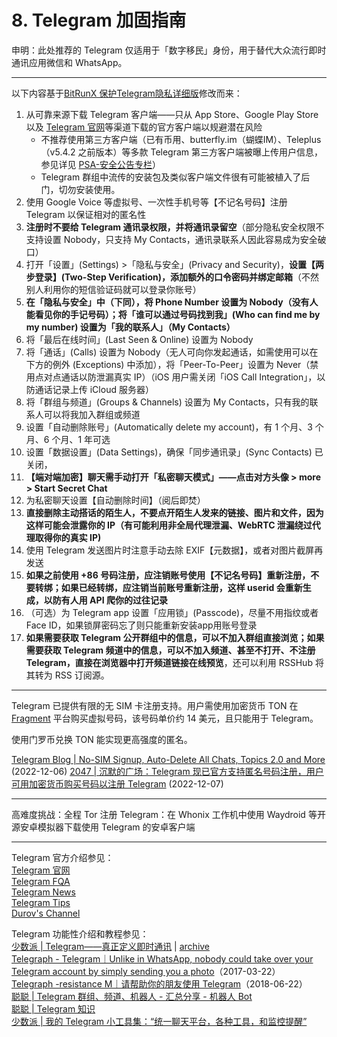 # 8. Telegram 加固指南

申明：此处推荐的 Telegram 仅适用于「数字移民」身份，用于替代大众流行即时通讯应用微信和 WhatsApp。

---

以下内容基于[BitRunX 保护Telegram隐私详细版](https://nitter.net/BitRunX/status/1597241595451277312)修改而来：

1. 从可靠来源下载 Telegram 客户端——只从 App Store、Google Play Store 以及 [Telegram 官网](https://telegram.org/)等渠道下载的官方客户端以规避潜在风险
	- 不推荐使用第三方客户端（已有币用、butterfly.im（蝴蝶IM）、Teleplus（v5.4.2 之前版本）等多款 Telegram 第三方客户端被曝上传用户信息，参见详见 [PSA-安全公告专栏](https://t.me/TGCNPSA)）
	- Telegram 群组中流传的安装包及类似客户端文件很有可能被植入了后门，切勿安装使用。
2. 使用 Google Voice 等虚拟号、一次性手机号等【不记名号码】注册 Telegram 以保证相对的匿名性
3. **注册时不要给 Telegram 通讯录权限，并将通讯录留空**（部分隐私安全权限不支持设置 Nobody，只支持 My Contacts，通讯录联系人因此容易成为安全破口）
4. 打开「设置」(Settings) >「隐私与安全」(Privacy and Security)，**设置【两步登录】(Two-Step Verification)，添加额外的口令密码并绑定邮箱**（不然别人利用你的短信验证码就可以登录你账号）  
5. **在「隐私与安全」中（下同），将 Phone Number 设置为 Nobody（没有人能看见你的手记号码）；将「谁可以通过号码找到我」(Who can find me by my number)  设置为「我的联系人」（My Contacts）**
6. 将「最后在线时间」(Last Seen & Online) 设置为 Nobody
7. 将「通话」(Calls) 设置为 Nobody（无人可向你发起通话，如需使用可以在下方的例外 (Exceptions) 中添加），将「Peer-To-Peer」设置为 Never（禁用点对点通话以防泄漏真实 IP）（iOS 用户需关闭「iOS Call Integration」，以防通话记录上传 iCloud 服务器）
8. 将「群组与频道」(Groups & Channels) 设置为 My Contacts，只有我的联系人可以将我加入群组或频道
9. 设置「自动删除账号」(Automatically delete my account)，有 1 个月、3 个月、6 个月、1 年可选
10. 设置「数据设置」(Data Settings)，确保「同步通讯录」(Sync Contacts) 已关闭，
11. **【端对端加密】聊天需手动打开「私密聊天模式」——点击对方头像 > more > Start Secret Chat**
12. 为私密聊天设置【自动删除时间】（阅后即焚）
13. **直接删除主动搭话的陌生人，不要点开陌生人发来的链接、图片和文件，因为这样可能会泄露你的 IP（有可能利用非全局代理泄漏、WebRTC 泄漏绕过代理取得你的真实 IP)**
14. 使用 Telegram 发送图片时注意手动去除 EXIF【元数据】，或者对图片截屏再发送
15. **如果之前使用 +86 号码注册，应注销账号使用【不记名号码】重新注册，不要转绑；如果已经转绑，应注销当前账号重新注册，这样 userid 会重新生成，以防有人用 API 爬你的过往记录**
16. （可选）为 Telegram app 设置「应用锁」(Passcode)，尽量不用指纹或者 Face ID，如果锁屏密码忘了则只能重新安装app用账号登录  
17. **如果需要获取 Telegram 公开群组中的信息，可以不加入群组直接浏览；如果需要获取 Telegram 频道中的信息，可以不加入频道、甚至不打开、不注册 Telegram，直接在浏览器中打开频道链接在线预览**，还可以利用 RSSHub 将其转为 RSS 订阅源。

---

Telegram 已提供有限的无 SIM 卡注册支持。用户需使用加密货币 TON 在 [Fragment](https://fragment.com/numbers) 平台购买虚拟号码，该号码单价约 14 美元，且只能用于 Telegram。

使用门罗币兑换 TON 能实现更高强度的匿名。

[Telegram Blog | No-SIM Signup, Auto-Delete All Chats, Topics 2.0 and More](https://telegram.org/blog/ultimate-privacy-topics-2-0) (2022-12-06)
[2047 | 沉默的广场：Telegram 现已官方支持匿名号码注册，用户可用加密货币购买号码以注册 Telegram](https://2047.one/t/20173) (2022-12-07)

---

高难度挑战：全程 Tor 注册 Telegram：在 Whonix 工作机中使用 Waydroid 等开源安卓模拟器下载使用 Telegram 的安卓客户端

---

Telegram 官方介绍参见：   
[Telegram 官网](https://telegram.org)  
[Telegram FQA](https://telegram.org/faq)    
[Telegram News](https://t.me/telegram)    
[Telegram Tips](https://t.me/TelegramTips)    
[Durov's Channel](https://t.me/durov)  

Telegram 功能性介绍和教程参见：  
[少数派 | Telegram——真正定义即时通讯](https://sspai.com/post/37491) | [archive](https://archive.is/mOIXX)  
[Telegraph - Telegram｜Unlike in WhatsApp, nobody could take over your Telegram account by simply sending you a photo](https://telegra.ph/Checkpoint-Confusion-NEWS)（2017-03-22）  
[Telegraph -resistance M｜请帮助你的朋友使用 Telegram](https://telegra.ph/请帮助你的朋友使用-Telegram-06-22)（2018-06-22）  
[聪聪 | Telegram 群组、频道、机器人 - 汇总分享 - 机器人 Bot](https://congcong0806.github.io/2018/04/24/Telegram/#机器人-bot)  
[聪聪 | Telegram 知识](https://congcong0806.github.io/2019/04/11/Telegram/)  
[少数派 | 我的 Telegram 小工具集：“统一聊天平台，各种工具，和监控提醒”](https://sspai.com/post/37489)



